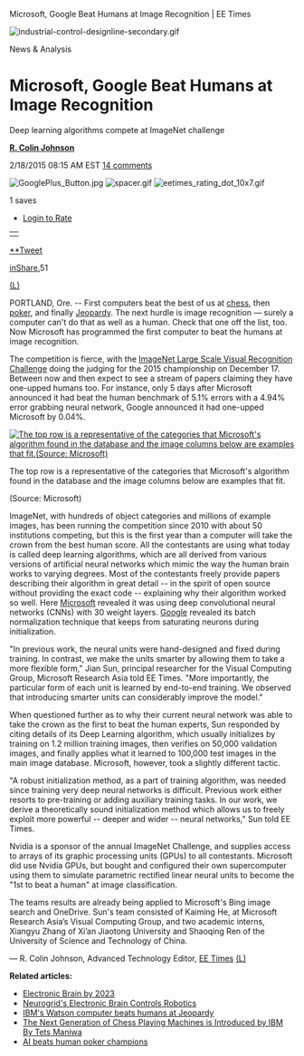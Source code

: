 Microsoft, Google Beat Humans at Image Recognition | EE Times

![industrial-control-designline-secondary.gif](../_resources/7201d1143246b674069cc605d8a5ad7d.gif)

News & Analysis

# Microsoft, Google Beat Humans at Image Recognition

Deep learning algorithms compete at ImageNet challenge

[**R. Colin Johnson**](https://www.eetimes.com/profile.asp?piddl_userid=42105)

2/18/2015 08:15 AM EST
[14 comments](https://www.eetimes.com/document.asp?doc_id=1325712#msgs)

![GooglePlus_Button.jpg](../_resources/f4873a85d1f9b6e75f6b947703c507ca.gif)
![spacer.gif](../_resources/f4873a85d1f9b6e75f6b947703c507ca.gif)
![eetimes_rating_dot_10x7.gif](../_resources/f4873a85d1f9b6e75f6b947703c507ca.gif)

1 saves

- [Login to Rate](#)

|     |
| --- |
|     |

[**Tweet](https://twitter.com/intent/tweet?original_referer=https%3A%2F%2Fwww.eetimes.com%2Fdocument.asp%3Fdoc_id%3D1325712&ref_src=twsrc%5Etfw&text=Microsoft%2C%20Google%20Beat%20Humans%20at%20Image%20Recognition%20%7C%20EE%20Times&tw_p=tweetbutton&url=https%3A%2F%2Fwww.eetimes.com%2Fdocument.asp%3Fdoc_id%3D1325712&via=eetimes)

[inShare.](#)51

[(L)](https://plus.google.com/share?app=110&url=https%3A%2F%2Fwww.eetimes.com%2Fdocument.asp%3Fdoc_id%3D1325712)

PORTLAND, Ore. -- First computers beat the best of us at [chess](https://www.eetimes.com/document.asp?doc_id=1210114), then [poker](https://www.eetimes.com/document.asp?doc_id=1168863), and finally [Jeopardy](https://www.eetimes.com/document.asp?doc_id=1258562). The next hurdle is image recognition — surely a computer can't do that as well as a human. Check that one off the list, too. Now Microsoft has programmed the first computer to beat the humans at image recognition.

The competition is fierce, with the [ImageNet Large Scale Visual Recognition Challenge](http://image-net.org/) doing the judging for the 2015 championship on December 17. Between now and then expect to see a stream of papers claiming they have one-upped humans too. For instance, only 5 days after Microsoft announced it had beat the human benchmark of 5.1% errors with a 4.94% error grabbing neural network, Google announced it had one-upped Microsoft by 0.04%.

[![The top row is a representative of the categories that Microsoft's algorithm found in the database and the image columns below are examples that fit.(Source: Microsoft)](../_resources/32c9269677f85642bcaaa13bbfc0d7f1.jpg)](https://www.eetimes.com/document.asp?doc_id=1325712&image_number=1)

The top row is a representative of the categories that Microsoft's algorithm found in the database and the image columns below are examples that fit.

(Source: Microsoft)

ImageNet, with hundreds of object categories and millions of example images, has been running the competition since 2010 with about 50 institutions competing, but this is the first year than a computer will take the crown from the best human score. All the contestants are using what today is called deep learning algorithms, which are all derived from various versions of artificial neural networks which mimic the way the human brain works to varying degrees. Most of the contestants freely provide papers describing their algorithm in great detail -- in the spirit of open source without providing the exact code -- explaining why their algorithm worked so well. Here [Microsoft](http://arxiv.org/pdf/1502.01852.pdf) revealed it was using deep convolutional neural networks (CNNs) with 30 weight layers. [Google](http://arxiv.org/pdf/1502.03167.pdf) revealed its batch normalization technique that keeps from saturating neurons during initialization.

"In previous work, the neural units were hand-designed and fixed during training. In contrast, we make the units smarter by allowing them to take a more flexible form," Jian Sun, principal researcher for the Visual Computing Group, Microsoft Research Asia told EE Times. "More importantly, the particular form of each unit is learned by end-to-end training. We observed that introducing smarter units can considerably improve the model."

When questioned further as to why their current neural network was able to take the crown as the first to beat the human experts, Sun responded by citing details of its Deep Learning algorithm, which usually initializes by training on 1.2 million training images, then verifies on 50,000 validation images, and finally applies what it learned to 100,000 test images in the main image database. Microsoft, however, took a slightly different tactic.

"A robust initialization method, as a part of training algorithm, was needed since training very deep neural networks is difficult. Previous work either resorts to pre-training or adding auxiliary training tasks. In our work, we derive a theoretically sound initialization method which allows us to freely exploit more powerful -- deeper and wider -- neural networks," Sun told EE Times.

Nvidia is a sponsor of the annual ImageNet Challenge, and supplies access to arrays of its graphic processing units (GPUs) to all contestants. Microsoft did use Nvidia GPUs, but bought and configured their own supercomputer using them to simulate parametric rectified linear neural units to become the "1st to beat a human" at image classification.

The teams results are already being applied to Microsoft's Bing image search and OneDrive. Sun's team consisted of Kaiming He, at Microsoft Research Asia’s Visual Computing Group, and two academic interns, Xiangyu Zhang of Xi’an Jiaotong University and Shaoqing Ren of the University of Science and Technology of China.

— R. Colin Johnson, Advanced Technology Editor, [EE Times](https://www.eetimes.com/)  [(L)](https://plus.google.com/+RColinJohnson/posts)

**Related articles:**

- [Electronic Brain by 2023](https://www.eetimes.com/document.asp?doc_id=1324121)
- [Neurogrid's Electronic Brain Controls Robotics](https://www.eetimes.com/document.asp?doc_id=1322206)
- [IBM's Watson computer beats humans at Jeopardy](https://www.eetimes.com/document.asp?doc_id=1258562)
- [The Next Generation of Chess Playing Machines is Introduced by IBM By Tets Maniwa](https://www.eetimes.com/document.asp?doc_id=1210114)
- [AI beats human poker champions](https://www.eetimes.com/document.asp?doc_id=1168863)
